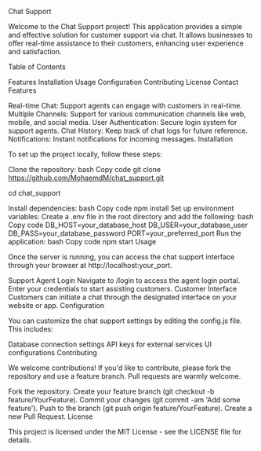 Chat Support

Welcome to the Chat Support project! This application provides a simple and effective solution for customer support via chat. It allows businesses to offer real-time assistance to their customers, enhancing user experience and satisfaction.

Table of Contents

Features
Installation
Usage
Configuration
Contributing
License
Contact
Features

Real-time Chat: Support agents can engage with customers in real-time.
Multiple Channels: Support for various communication channels like web, mobile, and social media.
User Authentication: Secure login system for support agents.
Chat History: Keep track of chat logs for future reference.
Notifications: Instant notifications for incoming messages.
Installation

To set up the project locally, follow these steps:

Clone the repository:
bash
Copy code
git clone https://github.com/MohaemdM/chat_support.git

cd chat_support

Install dependencies:
bash
Copy code
npm install
Set up environment variables: Create a .env file in the root directory and add the following:
bash
Copy code
DB_HOST=your_database_host
DB_USER=your_database_user
DB_PASS=your_database_password
PORT=your_preferred_port
Run the application:
bash
Copy code
npm start
Usage

Once the server is running, you can access the chat support interface through your browser at http://localhost:your_port.

Support Agent Login
Navigate to /login to access the agent login portal.
Enter your credentials to start assisting customers.
Customer Interface
Customers can initiate a chat through the designated interface on your website or app.
Configuration

You can customize the chat support settings by editing the config.js file. This includes:

Database connection settings
API keys for external services
UI configurations
Contributing

We welcome contributions! If you'd like to contribute, please fork the repository and use a feature branch. Pull requests are warmly welcome.

Fork the repository.
Create your feature branch (git checkout -b feature/YourFeature).
Commit your changes (git commit -am 'Add some feature').
Push to the branch (git push origin feature/YourFeature).
Create a new Pull Request.
License

This project is licensed under the MIT License - see the LICENSE file for details.
